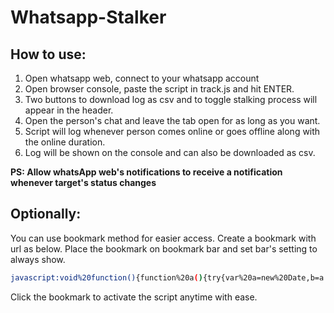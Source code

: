 # Whatsapp-Stalker
## How to use:
1. Open whatsapp web, connect to your whatsapp account
2. Open browser console, paste the script in track.js and hit ENTER.
4. Two buttons to download log as csv and to toggle stalking process will appear in the header.
5. Open the person's chat and leave the tab open for as long as you want.
6. Script will log whenever person comes online or goes offline along with the online duration.
7. Log will be shown on the console and can also be downloaded as csv.

<b>PS: Allow whatsApp web's notifications to receive a notification whenever target's status changes</b>

## Optionally:
You can use bookmark method for easier access.
Create a bookmark with url as below.
Place the bookmark on bookmark bar and set bar's setting to always show.
```bash
javascript:void%20function(){function%20a(){try{var%20a=new%20Date,b=a.toLocaleTimeString()+%22,%20%22+a.toLocaleDateString(),c=document.querySelector(%22%23main%20%3E%20header%20%3E%20div._5SiUq%20%3E%20div._16vzP%20%3E%20div%20%3E%20span%22).textContent,d=document.querySelector(%22%23main%20%3E%20header%20%3E%20div._5SiUq%20%3E%20div._3sgkv.Gd51Q%20%3E%20span%22);if(null===d%26%26!0===l){l=!1,j=new%20Date().getTime();let%20a=parseInt((j-i)/1e3),e=`${parseInt(a/60)}%20min%20and%20${a%2560}%20sec`;if(console.log(`${c}:%20${b},%20Went%20Offline`),console.log(`Duration:%20${e}`),k+=`${c},${new%20Date(i).toLocaleTimeString()},${new%20Date(j).toLocaleTimeString()},${e}\n`,h()){let%20a=new%20Date(j),b=new%20Notification(`${c}%20went%20offline`,{icon:%22https://img.icons8.com/ios-filled/50/000000/whatsapp.png%22,body:`from%20${new%20Date(i).toLocaleTimeString()}%20to%20${new%20Date(j).toLocaleTimeString()}\n%20Duration:%20${e}`})}return}if((%22online%22===d.textContent||%22typing\u2026%22===d.textContent)%26%26!1==l%26%26(l=!0,i=new%20Date().getTime(),console.log(`${c}:%20${b},%20Came%20online`),h()))new%20Notification(`${c}%20came%20online`,{icon:%22https://img.icons8.com/ios-filled/50/000000/whatsapp.png%22,body:`Time:%20${new%20Date(i).toLocaleTimeString()},%20${new%20Date(i).toLocaleDateString()}\n`})}catch(a){}}function%20b(){try{m||(e(),g(),m=!0,h())}catch(a){}return%20n=setInterval(a,1e3),alert(%22Stalking!%22),console.log(%22Stalking!%22),alert(%22Provide%20permission%20if%20you%20want%20to%20get%20notifications%20when%20a%20user%20is%20online/offline.\n\nYou%20can%20turn%20notifications%20off%20if%20you%20don't%20want%20to%20recieve%20them%22),n}function%20c(a){a=encodeURI(a);let%20b=document.createElement(%22a%22);b.setAttribute(%22href%22,a),b.setAttribute(%22download%22,%22stalk_data.csv%22),document.body.appendChild(b),b.click()}function%20d(){c(k)}function%20e(){var%20a=document.createElement(%22button%22);a.textContent=%22GetCSV%22,a.style.padding=%224px%22,a.style.margin=%223px%22,a.style.border=%221px%20solid%20black%22,a.onclick=d;var%20b=document.querySelector(%22%23side%20%3E%20header%22);b.appendChild(a)}function%20f(){-1===n%3F(b(),this.textContent=%22Stop%22):(clearInterval(n),n=-1,alert(%22Stopped%20Stalking%22),console.log(%22Stopped%20Stalking%22),this.textContent=%22Stalk%22)}function%20g(){var%20a=document.createElement(%22button%22);a.style.padding=%224px%22,a.style.margin=%222px%22,a.style.border=%221px%20solid%20black%22,a.textContent=%22Stop%22,a.onclick=f;var%20b=document.querySelector(%22%23side%20%3E%20header%22);b.appendChild(a)}function%20h(){if(!(%22Notification%22in%20window))return!1;return!(%22granted%22!==Notification.permission)||void(%22denied%22!==Notification.permission%26%26Notification.requestPermission(function(a){if(%22granted%22===a)return!0}))}var%20i,j,k=%22data:text/csv;charset=utf-8,Name,From,To,Duration\n%22,l=!1,m=!1,n=-1;b()}();
```
Click the bookmark to activate the script anytime with ease.

